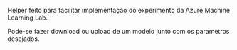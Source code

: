 Helper feito para facilitar implementação do experimento da Azure Machine Learning Lab.

Pode-se fazer download ou upload de um modelo junto com os parametros desejados.
